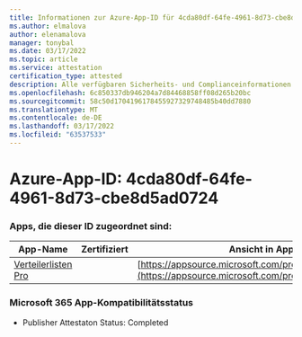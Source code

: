 ```yaml
---
title: Informationen zur Azure-App-ID für 4cda80df-64fe-4961-8d73-cbe8d5ad0724
ms.author: elmalova
author: elenamalova
manager: tonybal
ms.date: 03/17/2022
ms.topic: article
ms.service: attestation
certification_type: attested
description: Alle verfügbaren Sicherheits- und Complianceinformationen für 4cda80df-64fe-4961-8d73-cbe8d5ad0724.
ms.openlocfilehash: 6c850337db946204a7d84468858ff08d265b20bc
ms.sourcegitcommit: 58c50d1704196178455927329748485b40dd7880
ms.translationtype: MT
ms.contentlocale: de-DE
ms.lasthandoff: 03/17/2022
ms.locfileid: "63537533"
---
```

# <a name="azure-app-id-4cda80df-64fe-4961-8d73-cbe8d5ad0724"></a>Azure-App-ID: 4cda80df-64fe-4961-8d73-cbe8d5ad0724


### <a name="apps-associated-with-this-id"></a>Apps, die dieser ID zugeordnet sind:
| **App-Name** | **Zertifiziert** | **Ansicht in AppSource** |
|--------------|---------------|-----------------------|
| [Verteilerlisten Pro](../forward/WA200002977.md) |  | [https://appsource.microsoft.com/product/office/WA200002977](https://appsource.microsoft.com/product/office/WA200002977) |

### <a name="microsoft-365-app-compliance-status"></a>Microsoft 365 App-Kompatibilitätsstatus
- Publisher Attestaton Status: Completed
